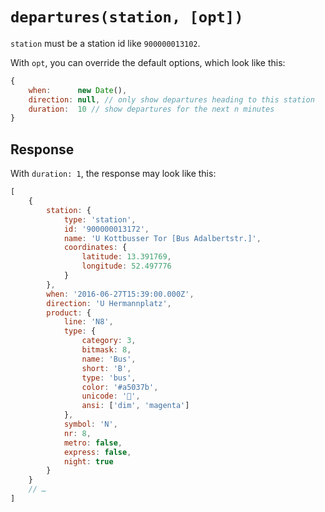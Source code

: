 # `departures(station, [opt])`

`station` must be a station id like `900000013102`.

With `opt`, you can override the default options, which look like this:

```js
{
	when:      new Date(),
	direction: null, // only show departures heading to this station
	duration:  10 // show departures for the next n minutes
}
```

## Response

With `duration: 1`, the response may look like this:

```js
[
	{
		station: {
			type: 'station',
			id: '900000013172',
			name: 'U Kottbusser Tor [Bus Adalbertstr.]',
			coordinates: {
				latitude: 13.391769,
				longitude: 52.497776
			}
		},
		when: '2016-06-27T15:39:00.000Z',
		direction: 'U Hermannplatz',
		product: {
			line: 'N8',
			type: {
				category: 3,
				bitmask: 8,
				name: 'Bus',
				short: 'B',
				type: 'bus',
				color: '#a5037b',
				unicode: '🚌',
				ansi: ['dim', 'magenta']
			},
			symbol: 'N',
			nr: 8,
			metro: false,
			express: false,
			night: true
		}
	}
	// …
]
```
